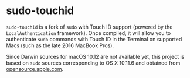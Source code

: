 # sudo-touchid
`sudo-touchid` is a fork of `sudo` with Touch ID support (powered by the `LocalAuthentication` framework). Once compiled, it will allow you to authenticate `sudo` commands with Touch ID in the Terminal on supported Macs (such as the late 2016 MacBook Pros).

Since Darwin sources for macOS 10.12 are not available yet, this project is based on `sudo` sources corresponding to OS X 10.11.6 and obtained from [opensource.apple.com](http://opensource.apple.com).


